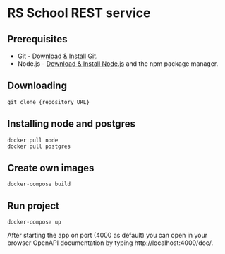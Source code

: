 # RS School REST service

## Prerequisites

- Git - [Download & Install Git](https://git-scm.com/downloads).
- Node.js - [Download & Install Node.js](https://nodejs.org/en/download/) and the npm package manager.

## Downloading

```
git clone {repository URL}
```

## Installing node and postgres 

```
docker pull node
docker pull postgres
```

## Create own images

```
docker-compose build
```

## Run project

```
docker-compose up
```

After starting the app on port (4000 as default) you can open
in your browser OpenAPI documentation by typing http://localhost:4000/doc/.

